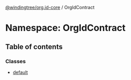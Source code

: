 [@windingtree/org.id-core](../README.md) / OrgIdContract

# Namespace: OrgIdContract

## Table of contents

### Classes

- [default](../classes/orgidcontract.default.md)
